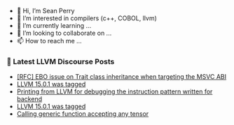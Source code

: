 - 👋 Hi, I’m Sean Perry
- 👀 I’m interested in compilers (c++, COBOL, llvm)
- 🌱 I’m currently learning ...
- 💞️ I’m looking to collaborate on ...
- 📫 How to reach me ...

<!---
s66perry/s66perry is a ✨ special ✨ repository because its `README.md` (this file) appears on your GitHub profile.
You can click the Preview link to take a look at your changes.
--->
### 📕 Latest LLVM Discourse Posts

<!-- DISCOURSE-LLVM:START -->
- [[RFC] EBO issue on Trait class inheritance when targeting the MSVC ABI](https://discourse.llvm.org/t/rfc-ebo-issue-on-trait-class-inheritance-when-targeting-the-msvc-abi/65404#post_1)
- [LLVM 15.0.1 was tagged](https://discourse.llvm.org/t/llvm-15-0-1-was-tagged/65381#post_14)
- [Printing from LLVM for debugging the instruction pattern written for backend](https://discourse.llvm.org/t/printing-from-llvm-for-debugging-the-instruction-pattern-written-for-backend/65291#post_6)
- [LLVM 15.0.1 was tagged](https://discourse.llvm.org/t/llvm-15-0-1-was-tagged/65381#post_13)
- [Calling generic function accepting any tensor](https://discourse.llvm.org/t/calling-generic-function-accepting-any-tensor/65393#post_5)
<!-- DISCOURSE-LLVM:END -->

